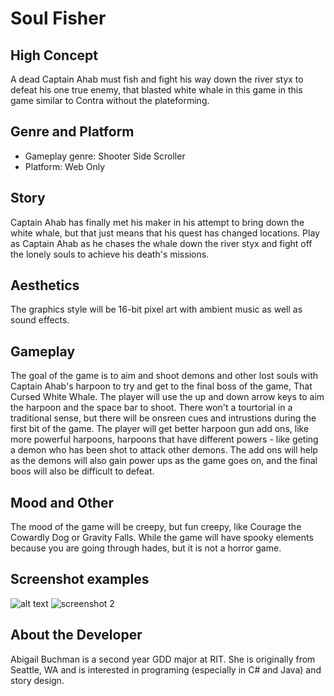 # Soul Fisher

## High Concept

A dead Captain Ahab must fish and fight his way down the river styx to defeat his one true enemy, that blasted white whale in this game in this game similar to Contra without the plateforming. 

## Genre and Platform
            
* Gameplay genre: Shooter Side Scroller
* Platform: Web Only

## Story

Captain Ahab has finally met his maker in his attempt to bring down the white whale, but that just means that his quest has changed locations. Play as Captain Ahab as he chases the whale down the river styx and fight off the lonely souls to achieve his death's missions.

## Aesthetics

The graphics style will be 16-bit pixel art with ambient music as well as sound effects.
            
## Gameplay

The goal of the game is to aim and shoot demons and other lost souls with Captain Ahab's harpoon to try and get to the final boss of the game, That Cursed White Whale. The player will use the up and down arrow keys to aim the harpoon and the space bar to shoot. There won't a tourtorial in a traditional sense, but there will be onsreen cues and intrustions during the first bit of the game. The player will get better harpoon gun add ons, like more powerful harpoons, harpoons that have different powers - like geting a demon who has been shot to attack other demons. The add ons will help as the demons will also gain power ups as the game goes on, and the final boos will also be difficult to defeat.

## Mood and Other

The mood of the game will be creepy, but fun creepy, like Courage the Cowardly Dog or Gravity Falls. While the game will have spooky elements because you are going through hades, but it is not a horror game.

## Screenshot examples
![alt text]()
            <img alt="screenshot 2" src="images/IMG_7102.jpg">
## About the Developer

Abigail Buchman is a second year GDD major at RIT. She is originally from Seattle, WA and is interested in programing (especially in C# and Java) and story design. 
